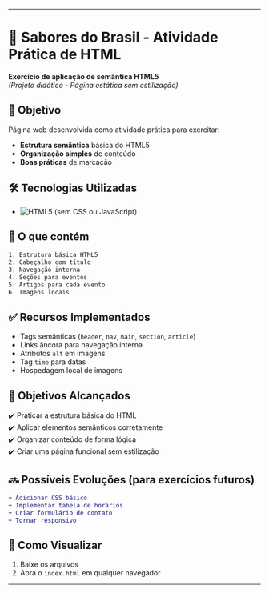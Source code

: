
---

# 🍴 Sabores do Brasil - Atividade Prática de HTML

**Exercício de aplicação de semântica HTML5**  
*(Projeto didático - Página estática sem estilização)*

## 📝 Objetivo
Página web desenvolvida como atividade prática para exercitar:
- **Estrutura semântica** básica do HTML5
- **Organização simples** de conteúdo
- **Boas práticas** de marcação

## 🛠️ Tecnologias Utilizadas
- ![HTML5](https://img.shields.io/badge/-HTML5-E34F26?logo=html5&logoColor=white) (sem CSS ou JavaScript)

## 🧩 O que contém
```html
1. Estrutura básica HTML5
2. Cabeçalho com título
3. Navegação interna
4. Seções para eventos
5. Artigos para cada evento
6. Imagens locais
```

## ✅ Recursos Implementados
- Tags semânticas (`header`, `nav`, `main`, `section`, `article`)
- Links âncora para navegação interna
- Atributos `alt` em imagens
- Tag `time` para datas
- Hospedagem local de imagens

## 🎯 Objetivos Alcançados
✔️ Praticar a estrutura básica do HTML  
✔️ Aplicar elementos semânticos corretamente  
✔️ Organizar conteúdo de forma lógica  
✔️ Criar uma página funcional sem estilização  

## 🔜 Possíveis Evoluções (para exercícios futuros)
```diff
+ Adicionar CSS básico
+ Implementar tabela de horários
+ Criar formulário de contato
+ Tornar responsivo
```

## 🚀 Como Visualizar
1. Baixe os arquivos
2. Abra o `index.html` em qualquer navegador

---

